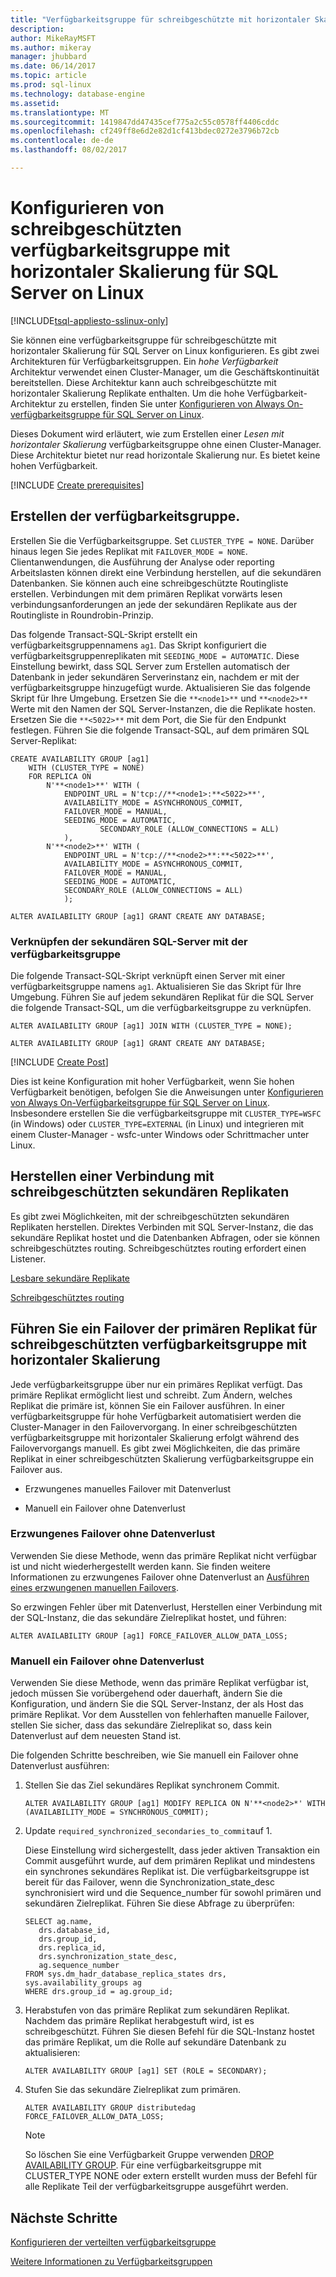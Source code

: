 ```yaml
---
title: "Verfügbarkeitsgruppe für schreibgeschützte mit horizontaler Skalierung für SQL Server on Linux konfigurieren | Microsoft Docs"
description: 
author: MikeRayMSFT
ms.author: mikeray
manager: jhubbard
ms.date: 06/14/2017
ms.topic: article
ms.prod: sql-linux
ms.technology: database-engine
ms.assetid: 
ms.translationtype: MT
ms.sourcegitcommit: 1419847dd47435cef775a2c55c0578ff4406cddc
ms.openlocfilehash: cf249ff8e6d2e82d1cf413bdec0272e3796b72cb
ms.contentlocale: de-de
ms.lasthandoff: 08/02/2017

---
```

# <a name="configure-read-scale-out-availability-group-for-sql-server-on-linux"></a>Konfigurieren von schreibgeschützten verfügbarkeitsgruppe mit horizontaler Skalierung für SQL Server on Linux

[!INCLUDE[tsql-appliesto-sslinux-only](../../docs/includes/tsql-appliesto-sslinux-only.md)]

Sie können eine verfügbarkeitsgruppe für schreibgeschützte mit horizontaler Skalierung für SQL Server on Linux konfigurieren. Es gibt zwei Architekturen für Verfügbarkeitsgruppen. Ein *hohe Verfügbarkeit* Architektur verwendet einen Cluster-Manager, um die Geschäftskontinuität bereitstellen. Diese Architektur kann auch schreibgeschützte mit horizontaler Skalierung Replikate enthalten. Um die hohe Verfügbarkeit-Architektur zu erstellen, finden Sie unter [Konfigurieren von Always On-verfügbarkeitsgruppe für SQL Server on Linux](sql-server-linux-availability-group-configure-ha.md).

Dieses Dokument wird erläutert, wie zum Erstellen einer *Lesen mit horizontaler Skalierung* verfügbarkeitsgruppe ohne einen Cluster-Manager. Diese Architektur bietet nur read horizontale Skalierung nur. Es bietet keine hohen Verfügbarkeit.

[!INCLUDE [Create prerequisites](../includes/ss-linux-cluster-availability-group-create-prereq.md)]

## <a name="create-the-availability-group"></a>Erstellen der verfügbarkeitsgruppe.

Erstellen Sie die Verfügbarkeitsgruppe. Set `CLUSTER_TYPE = NONE`. Darüber hinaus legen Sie jedes Replikat mit `FAILOVER_MODE = NONE`. Clientanwendungen, die Ausführung der Analyse oder reporting Arbeitslasten können direkt eine Verbindung herstellen, auf die sekundären Datenbanken. Sie können auch eine schreibgeschützte Routingliste erstellen. Verbindungen mit dem primären Replikat vorwärts lesen verbindungsanforderungen an jede der sekundären Replikate aus der Routingliste in Roundrobin-Prinzip.

Das folgende Transact-SQL-Skript erstellt ein verfügbarkeitsgruppennamens `ag1`. Das Skript konfiguriert die verfügbarkeitsgruppenreplikaten mit `SEEDING_MODE = AUTOMATIC`. Diese Einstellung bewirkt, dass SQL Server zum Erstellen automatisch der Datenbank in jeder sekundären Serverinstanz ein, nachdem er mit der verfügbarkeitsgruppe hinzugefügt wurde. Aktualisieren Sie das folgende Skript für Ihre Umgebung. Ersetzen Sie die `**<node1>**` und `**<node2>**` Werte mit den Namen der SQL Server-Instanzen, die die Replikate hosten. Ersetzen Sie die `**<5022>**` mit dem Port, die Sie für den Endpunkt festlegen. Führen Sie die folgende Transact-SQL, auf dem primären SQL Server-Replikat:

```Transact-SQL
CREATE AVAILABILITY GROUP [ag1]
    WITH (CLUSTER_TYPE = NONE)
    FOR REPLICA ON
        N'**<node1>**' WITH (
            ENDPOINT_URL = N'tcp://**<node1>:**<5022>**',
            AVAILABILITY_MODE = ASYNCHRONOUS_COMMIT,
            FAILOVER_MODE = MANUAL,
            SEEDING_MODE = AUTOMATIC,
                    SECONDARY_ROLE (ALLOW_CONNECTIONS = ALL)
            ),
        N'**<node2>**' WITH ( 
            ENDPOINT_URL = N'tcp://**<node2>**:**<5022>**', 
            AVAILABILITY_MODE = ASYNCHRONOUS_COMMIT,
            FAILOVER_MODE = MANUAL,
            SEEDING_MODE = AUTOMATIC,
            SECONDARY_ROLE (ALLOW_CONNECTIONS = ALL)
            );
        
ALTER AVAILABILITY GROUP [ag1] GRANT CREATE ANY DATABASE;
```

### <a name="join-secondary-sql-servers-to-the-availability-group"></a>Verknüpfen der sekundären SQL-Server mit der verfügbarkeitsgruppe

Die folgende Transact-SQL-Skript verknüpft einen Server mit einer verfügbarkeitsgruppe namens `ag1`. Aktualisieren Sie das Skript für Ihre Umgebung. Führen Sie auf jedem sekundären Replikat für die SQL Server die folgende Transact-SQL, um die verfügbarkeitsgruppe zu verknüpfen.

```Transact-SQL
ALTER AVAILABILITY GROUP [ag1] JOIN WITH (CLUSTER_TYPE = NONE);
         
ALTER AVAILABILITY GROUP [ag1] GRANT CREATE ANY DATABASE;
```

[!INCLUDE [Create Post](../includes/ss-linux-cluster-availability-group-create-post.md)]

Dies ist keine Konfiguration mit hoher Verfügbarkeit, wenn Sie hohen Verfügbarkeit benötigen, befolgen Sie die Anweisungen unter [Konfigurieren von Always On-Verfügbarkeitsgruppe für SQL Server on Linux](sql-server-linux-availability-group-configure-ha.md). Insbesondere erstellen Sie die verfügbarkeitsgruppe mit `CLUSTER_TYPE=WSFC` (in Windows) oder `CLUSTER_TYPE=EXTERNAL` (in Linux) und integrieren mit einem Cluster-Manager - wsfc-unter Windows oder Schrittmacher unter Linux.

## <a name="connect-to-read-only-secondary-replicas"></a>Herstellen einer Verbindung mit schreibgeschützten sekundären Replikaten

Es gibt zwei Möglichkeiten, mit der schreibgeschützten sekundären Replikaten herstellen. Direktes Verbinden mit SQL Server-Instanz, die das sekundäre Replikat hostet und die Datenbanken Abfragen, oder sie können schreibgeschütztes routing. Schreibgeschütztes routing erfordert einen Listener.

[Lesbare sekundäre Replikate](../database-engine/availability-groups/windows/active-secondaries-readable-secondary-replicas-always-on-availability-groups.md)

[Schreibgeschütztes routing](../database-engine/availability-groups/windows/listeners-client-connectivity-application-failover.md#ConnectToSecondary)

## <a name="fail-over-primary-replica-on-read-scale-out-availability-group"></a>Führen Sie ein Failover der primären Replikat für schreibgeschützten verfügbarkeitsgruppe mit horizontaler Skalierung

Jede verfügbarkeitsgruppe über nur ein primäres Replikat verfügt. Das primäre Replikat ermöglicht liest und schreibt. Zum Ändern, welches Replikat die primäre ist, können Sie ein Failover ausführen. In einer verfügbarkeitsgruppe für hohe Verfügbarkeit automatisiert werden die Cluster-Manager in den Failovervorgang. In einer schreibgeschützten verfügbarkeitsgruppe mit horizontaler Skalierung erfolgt während des Failovervorgangs manuell. Es gibt zwei Möglichkeiten, die das primäre Replikat in einer schreibgeschützten Skalierung verfügbarkeitsgruppe ein Failover aus.

- Erzwungenes manuelles Failover mit Datenverlust

- Manuell ein Failover ohne Datenverlust

### <a name="forced-fail-over-with-data-loss"></a>Erzwungenes Failover ohne Datenverlust

Verwenden Sie diese Methode, wenn das primäre Replikat nicht verfügbar ist und nicht wiederhergestellt werden kann. Sie finden weitere Informationen zu erzwungenes Failover ohne Datenverlust an [Ausführen eines erzwungenen manuellen Failovers](../database-engine/availability-groups/windows/perform-a-forced-manual-failover-of-an-availability-group-sql-server.md).

So erzwingen Fehler über mit Datenverlust, Herstellen einer Verbindung mit der SQL-Instanz, die das sekundäre Zielreplikat hostet, und führen:
```Transact-SQL
ALTER AVAILABILITY GROUP [ag1] FORCE_FAILOVER_ALLOW_DATA_LOSS;
```

### <a name="manual-fail-over-without-data-loss"></a>Manuell ein Failover ohne Datenverlust

Verwenden Sie diese Methode, wenn das primäre Replikat verfügbar ist, jedoch müssen Sie vorübergehend oder dauerhaft, ändern Sie die Konfiguration, und ändern Sie die SQL Server-Instanz, der als Host das primäre Replikat. Vor dem Ausstellen von fehlerhaften manuelle Failover, stellen Sie sicher, dass das sekundäre Zielreplikat so, dass kein Datenverlust auf dem neuesten Stand ist. 

Die folgenden Schritte beschreiben, wie Sie manuell ein Failover ohne Datenverlust ausführen:

1. Stellen Sie das Ziel sekundäres Replikat synchronem Commit.

   ```Transact-SQL
   ALTER AVAILABILITY GROUP [ag1] MODIFY REPLICA ON N'**<node2>*' WITH (AVAILABILITY_MODE = SYNCHRONOUS_COMMIT);
   ```
1. Update `required_synchronized_secondaries_to_commit`auf 1.

   Diese Einstellung wird sichergestellt, dass jeder aktiven Transaktion ein Commit ausgeführt wurde, auf dem primären Replikat und mindestens ein synchrones sekundäres Replikat ist. Die verfügbarkeitsgruppe ist bereit für das Failover, wenn die Synchronization_state_desc synchronisiert wird und die Sequence_number für sowohl primären und sekundären Zielreplikat. Führen Sie diese Abfrage zu überprüfen:

   ```Transact-SQL
   SELECT ag.name, 
      drs.database_id, 
      drs.group_id, 
      drs.replica_id, 
      drs.synchronization_state_desc, 
      ag.sequence_number
   FROM sys.dm_hadr_database_replica_states drs, sys.availability_groups ag
   WHERE drs.group_id = ag.group_id; 
   ```

1. Herabstufen von das primäre Replikat zum sekundären Replikat. Nachdem das primäre Replikat herabgestuft wird, ist es schreibgeschützt. Führen Sie diesen Befehl für die SQL-Instanz hostet das primäre Replikat, um die Rolle auf sekundäre Datenbank zu aktualisieren:

   ```Transact-SQL
   ALTER AVAILABILITY GROUP [ag1] SET (ROLE = SECONDARY); 
   ```

1. Stufen Sie das sekundäre Zielreplikat zum primären. 

   ```Transact-SQL
   ALTER AVAILABILITY GROUP distributedag FORCE_FAILOVER_ALLOW_DATA_LOSS; 
   ```  

   > [!NOTE] 
   > So löschen Sie eine Verfügbarkeit Gruppe verwenden [DROP AVAILABILITY GROUP](https://docs.microsoft.com/en-us/sql/t-sql/statements/drop-availability-group-transact-sql). Für eine verfügbarkeitsgruppe mit CLUSTER_TYPE NONE oder extern erstellt wurden muss der Befehl für alle Replikate Teil der verfügbarkeitsgruppe ausgeführt werden.

## <a name="next-steps"></a>Nächste Schritte

[Konfigurieren der verteilten verfügbarkeitsgruppe](..\database-engine\availability-groups\windows\distributed-availability-groups-always-on-availability-groups.md)

[Weitere Informationen zu Verfügbarkeitsgruppen](..\database-engine\availability-groups\windows\overview-of-always-on-availability-groups-sql-server.md)


